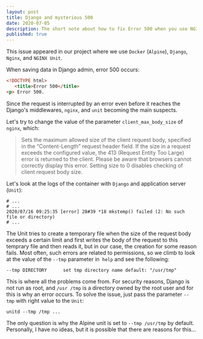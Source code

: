 ```yaml
---
layout: post
title: Django and mysterious 500
date: 2020-07-05
description: The short note about how to fix Error 500 when you use NGINX Unit with Django.
published: true
---
```


This issue appeared in our project where we use `Docker` (`Alpine`), `Django`, `Nginx`, and `NGINX Unit`.

When saving data in Django admin, error 500 occurs:

```html
<!DOCTYPE html>
   <title>Error 500</title>
<p> Error 500.
```

Since the request is interrupted by an error even before it reaches the Django's middlewares, `nginx`, and `unit` becoming the main suspects.

Let's try to change the value of the parameter `client_max_body_size` of `nginx`, which:

> Sets the maximum allowed size of the client request body, specified in the “Content-Length” request header field. If the size in a request exceeds the configured value, the 413 (Request Entity Too Large) error is returned to the client. Please be aware that browsers cannot correctly display this error. Setting size to 0 disables checking of client request body size.

Let's look at the logs of the container with `Django` and application server (`Unit`):

```
# ...
# ...
2020/07/16 09:25:35 [error] 28#39 *18 mkstemp() failed (2: No such file or directory)
# ...
```

The Unit tries to create a temporary file when the size of the request body exceeds a certain limit and first writes the body of the request to this temprary file and then reads it, but in our case, the creation for some reason fails. Most often, such errors are related to permissions, so we climb to look at the value of the `--tmp` parameter in` help` and see the following:

```
--tmp DIRECTORY      set tmp directory name default: "/usr/tmp"
```

This is where all the problems come from. For security reasons, Django is not run as root, and `/usr /tmp` is a directory owned by the root user and for this is why an error occurs. To solve the issue, just pass the parameter `--tmp` with right value to the `Unit`:

`unitd --tmp /tmp ...`

The only question is why the Alpine unit is set to `--tmp /usr/tmp` by default. Personally, I have no ideas, but it is possible that there are reasons for this...
